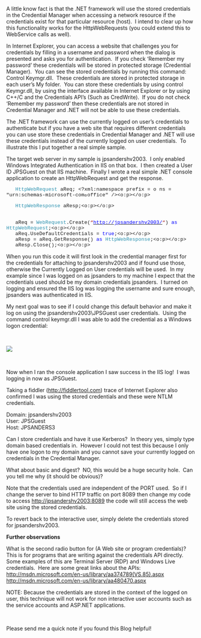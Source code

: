 A little know fact is that the .NET framework will use the stored credentials in the Credential Manager when accessing a network resource if the credentials exist for that particular resource (host).&nbsp; I intend to clear up how this functionality works for the HttpWebRequests (you could extend this to WebService calls as well).

In Internet Explorer, you can access a website that challenges you for credentials by filling in a username and password when the dialog is presented and asks you for authentication.&nbsp; If you check ‘Remember my password’ these credentials will be stored in protected storage (Credential Manager).&nbsp; You can see the stored credentials by running this command: Control Keymgr.dll.&nbsp; These credentials are stored in protected storage in each user’s My folder.&nbsp; You can store these credentials by using control Keymgr.dll, by using the interface available in Internet Explorer or by using C++/C and the Credentials API’s (Such as CredWrite).&nbsp; If you do not check ‘Remember my password’ then these credentials are not stored in Credential Manager and .NET will not be able to use these credentials.

The .NET framework can use the currently logged on user’s credentials to authenticate but if you have a web site that requires different credentials you can use store these credentials in Credential Manager and .NET will use these credentials instead of the currently logged on user credentials.&nbsp; To illustrate this I put together a real simple sample.

The target web server in my sample is jpsandershv2003.&nbsp; I only enabled Windows Integrated Authentication in IIS on that box.&nbsp; I then created a User ID JPSGuest on that IIS machine.&nbsp; Finally I wrote a real simple .NET console application to create an HttpWebRequest and get the response.<p style="MARGIN: 0in 0in 0pt; mso-layout-grid-align: none" class=MsoNormal>

<span style="FONT-FAMILY: 'Courier New'; FONT-SIZE: 10pt; mso-no-proof: yes"><span style="mso-spacerun: yes">&nbsp;&nbsp; </span><span style="COLOR: #2b91af">HttpWebRequest</span> aReq; <?xml:namespace prefix = o ns = "urn:schemas-microsoft-com:office:office" /><o:p></o:p></span></p> <p style="MARGIN: 0in 0in 0pt; mso-layout-grid-align: none" class=MsoNormal>

<span style="FONT-FAMILY: 'Courier New'; FONT-SIZE: 10pt; mso-no-proof: yes"><span style="mso-spacerun: yes">&nbsp;&nbsp; </span><span style="COLOR: #2b91af">HttpWebResponse</span> aResp;<o:p></o:p></span></p> <p style="MARGIN: 0in 0in 0pt" class=MsoNormal><span style="FONT-FAMILY: 'Courier New'; FONT-SIZE: 10pt; mso-no-proof: yes"><span style="mso-spacerun: yes">&nbsp;&nbsp;&nbsp;&nbsp;&nbsp;&nbsp;&nbsp;&nbsp; </span></span></p> <p style="MARGIN: 0in 0in 0pt" class=MsoNormal><span style="FONT-FAMILY: 'Courier New'; FONT-SIZE: 10pt">&nbsp;&nbsp; aReq = <span style="COLOR: #2b91af">WebRequest</span>.Create(<span style="COLOR: #a31515">&#8220;<a href="http://jpsandershv2003/" mce_href="http://jpsandershv2003/"><font color=#0000ff>http://jpsandershv2003/</font></a>&#8220;</span>) <span style="COLOR: blue">as</span> <span style="COLOR: #2b91af">HttpWebRequest</span>;<o:p></o:p></span></p> <p style="MARGIN: 0in 0in 0pt" class=MsoNormal><span style="FONT-FAMILY: 'Courier New'; FONT-SIZE: 10pt">&nbsp;&nbsp; aReq.UseDefaultCredentials = <span style="COLOR: blue">true</span>;<o:p></o:p></span></p> <p style="MARGIN: 0in 0in 0pt; mso-layout-grid-align: none" class=MsoNormal><span style="FONT-FAMILY: 'Courier New'; FONT-SIZE: 10pt; mso-no-proof: yes"><span style="mso-spacerun: yes">&nbsp;</span><span style="mso-spacerun: yes">&nbsp; </span>aResp = aReq.GetResponse() <span style="COLOR: blue">as</span> <span style="COLOR: #2b91af">HttpWebResponse</span>;<o:p></o:p></span></p> <p style="MARGIN: 0in 0in 0pt; mso-layout-grid-align: none" class=MsoNormal><span style="FONT-FAMILY: 'Courier New'; FONT-SIZE: 10pt; mso-no-proof: yes"><span style="mso-spacerun: yes">&nbsp;</span><span style="mso-spacerun: yes">&nbsp; </span>aResp.Close();<o:p></o:p></span></p> 

When you run this code it will first look in the credential manager first for the credentials for attaching to jpsandershv2003 and if found use those, otherwise the Currently Logged on User credentials will be used.&nbsp; In my example since I was logged on as jpsanders to my machine I expect that the credentials used should be my domain credentials jpsanders.&nbsp; I turned on logging and ensured the IIS log was logging the username and sure enough, jpsanders was authenticated in IIS.

My next goal was to see if I could change this default behavior and make it log on using the jpsandershv2003\JPSGuest user credentials.&nbsp; Using the command control keymgr.dll I was able to add the credential as a Windows logon credential:

&nbsp;

![](http://ko3ggw.blu.livefilestore.com/y1pVpjI_RKFEB2pkzsElIsdesEuvV2lOuZK3qpILB8pQ4CQiCEO5zGlw_hD7OSQb35-UPU6E8Ry90uVwx3GpIzUVxUhk_2OhOHW/CredManAdd.jpg) <p mce_keep="true">&nbsp;</p> 

Now when I ran the console application I saw success in the IIS log!&nbsp; I was logging in now as JPSGuest.

Taking a fiddler (<a href="http://fiddlertool.com/" mce_href="http://fiddlertool.com">http://fiddlertool.com</a>) trace of Internet Explorer also confirmed I was using the stored credentials and these were NTLM credentials.&nbsp; 

Domain: jpsandershv2003  
User: JPSGuest  
Host: JPSANDERS3

Can I store credentials and have it use Kerberos?&nbsp; In theory yes, simply type domain based credentials in.&nbsp; However I could not test this because I only have one logon to my domain and you cannot save your currently logged on credentials in the Credential Manager.&nbsp; 

What about basic and digest?&nbsp; NO, this would be a huge security hole.&nbsp; Can you tell me why (it should be obvious)?

Note that the credentials used are independent of the PORT used.&nbsp; So if I change the server to bind HTTP traffic on port 8089 then change my code to access <a href="http://jpsandershv2003:8089/" mce_href="http://jpsandershv2003:8089">http://jpsandershv2003:8089</a> the code will still access the web site using the stored credentials.

To revert back to the interactive user, simply delete the credentials stored for jpsandershv2003.

**Further observations**

What is the second radio button for (A Web site or program credentials)?&nbsp; This is for programs that are writing against the credentials API directly.&nbsp; Some examples of this are Terminal Server (RDP) and Windows Live credentials.&nbsp; Here are some great links about the APIs:  
<a href="http://msdn.microsoft.com/en-us/library/aa374789(VS.85).aspx" mce_href="http://msdn.microsoft.com/en-us/library/aa374789(VS.85).aspx">http://msdn.microsoft.com/en-us/library/aa374789(VS.85).aspx</a>  
<a href="http://msdn.microsoft.com/en-us/library/aa480470.aspx" mce_href="http://msdn.microsoft.com/en-us/library/aa480470.aspx">http://msdn.microsoft.com/en-us/library/aa480470.aspx</a>

NOTE: Because the credentials are stored in the context of the logged on user, this technique will not work for non interactive user accounts such as the service accounts and ASP.NET applications.<p mce_keep="true">&nbsp;</p> <p mce_keep="true">Please send me&nbsp;a quick note if you found this Blog helpful!</p> <p mce_keep="true">&nbsp;</p> <p mce_keep="true">&nbsp;</p>